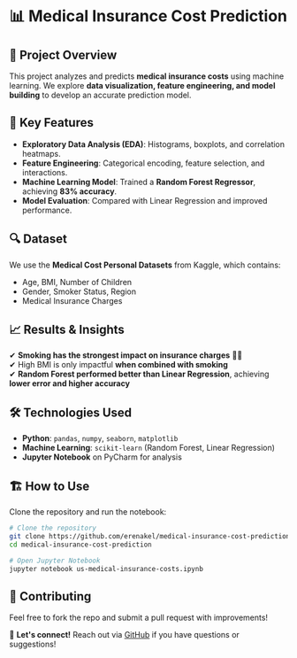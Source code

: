 # 📊 Medical Insurance Cost Prediction

## 📝 Project Overview

This project analyzes and predicts **medical insurance costs** using machine learning. We explore **data visualization, feature engineering, and model building** to develop an accurate prediction model.

## 🚀 Key Features

- **Exploratory Data Analysis (EDA)**: Histograms, boxplots, and correlation heatmaps.
- **Feature Engineering**: Categorical encoding, feature selection, and interactions.
- **Machine Learning Model**: Trained a **Random Forest Regressor**, achieving **83% accuracy**.
- **Model Evaluation**: Compared with Linear Regression and improved performance.

## 🔍 Dataset

We use the **Medical Cost Personal Datasets** from Kaggle, which contains:

- Age, BMI, Number of Children
- Gender, Smoker Status, Region
- Medical Insurance Charges

## 📈 Results & Insights

✔ **Smoking has the strongest impact on insurance charges** 🚬🔥\
✔ High BMI is only impactful **when combined with smoking**\
✔ **Random Forest performed better than Linear Regression**, achieving **lower error and higher accuracy**

## 🛠 Technologies Used

- **Python**: `pandas`, `numpy`, `seaborn`, `matplotlib`
- **Machine Learning**: `scikit-learn` (Random Forest, Linear Regression)
- **Jupyter Notebook** on PyCharm for analysis

## 🏗️ How to Use

Clone the repository and run the notebook:

```bash
# Clone the repository
git clone https://github.com/erenakel/medical-insurance-cost-prediction.git
cd medical-insurance-cost-prediction

# Open Jupyter Notebook
jupyter notebook us-medical-insurance-costs.ipynb
```

## 📢 Contributing

Feel free to fork the repo and submit a pull request with improvements!

📩 **Let's connect!** Reach out via [GitHub](https://github.com/erenakel) if you have questions or suggestions!

